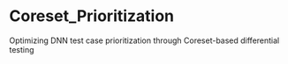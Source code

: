 # Coreset_Prioritization
Optimizing DNN test case prioritization through Coreset-based differential testing
